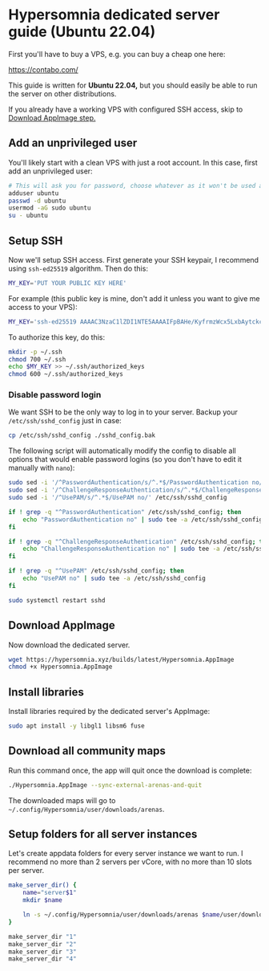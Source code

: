 # Hypersomnia dedicated server guide (Ubuntu 22.04)

First you'll have to buy a VPS, e.g. you can buy a cheap one here:

https://contabo.com/

This guide is written for **Ubuntu 22.04,** but you should easily be able to run the server on other distributions.

If you already have a working VPS with configured SSH access, skip to [Download AppImage step.](#download-appimage)

## Add an unprivileged user

You'll likely start with a clean VPS with just a root account.
In this case, first add an unprivileged user:

```sh
# This will ask you for password, choose whatever as it won't be used anyway
adduser ubuntu
passwd -d ubuntu
usermod -aG sudo ubuntu
su - ubuntu
```

## Setup SSH

Now we'll setup SSH access.
First generate your SSH keypair, I recommend using ``ssh-ed25519`` algorithm.
Then do this:

```sh
MY_KEY='PUT YOUR PUBLIC KEY HERE'
```

For example (this public key is mine, don't add it unless you want to give me access to your VPS):

```sh
MY_KEY='ssh-ed25519 AAAAC3NzaC1lZDI1NTE5AAAAIFpBAHe/KyfrmzWcx5LxbAytckcJj2ssIJYAfNdkg318 ubuntu@hypersomnia.xyz'
```

To authorize this key, do this:

```sh
mkdir -p ~/.ssh
chmod 700 ~/.ssh
echo $MY_KEY >> ~/.ssh/authorized_keys
chmod 600 ~/.ssh/authorized_keys
```

### Disable password login

We want SSH to be the only way to log in to your server.
Backup your ``/etc/ssh/sshd_config`` just in case:

```sh
cp /etc/ssh/sshd_config ./sshd_config.bak
```

The following script will automatically modify the config to disable all options that would enable password logins (so you don't have to edit it manually with ``nano``):

```sh
sudo sed -i '/^PasswordAuthentication/s/^.*$/PasswordAuthentication no/' /etc/ssh/sshd_config
sudo sed -i '/^ChallengeResponseAuthentication/s/^.*$/ChallengeResponseAuthentication no/' /etc/ssh/sshd_config
sudo sed -i '/^UsePAM/s/^.*$/UsePAM no/' /etc/ssh/sshd_config

if ! grep -q "^PasswordAuthentication" /etc/ssh/sshd_config; then
    echo "PasswordAuthentication no" | sudo tee -a /etc/ssh/sshd_config
fi

if ! grep -q "^ChallengeResponseAuthentication" /etc/ssh/sshd_config; then
    echo "ChallengeResponseAuthentication no" | sudo tee -a /etc/ssh/sshd_config
fi

if ! grep -q "^UsePAM" /etc/ssh/sshd_config; then
    echo "UsePAM no" | sudo tee -a /etc/ssh/sshd_config
fi

sudo systemctl restart sshd
```

## Download AppImage

Now download the dedicated server.

```sh
wget https://hypersomnia.xyz/builds/latest/Hypersomnia.AppImage
chmod +x Hypersomnia.AppImage
```

## Install libraries

Install libraries required by the dedicated server's AppImage:

```sh
sudo apt install -y libgl1 libsm6 fuse
```

## Download all community maps

Run this command once, the app will quit once the download is complete:

```sh
./Hypersomnia.AppImage --sync-external-arenas-and-quit
```

The downloaded maps will go to ``~/.config/Hypersomnia/user/downloads/arenas``.

## Setup folders for all server instances

Let's create appdata folders for every server instance we want to run.
I recommend no more than 2 servers per vCore, with no more than 10 slots per server.

```sh
make_server_dir() {
	name="server$1"
	mkdir $name

	ln -s ~/.config/Hypersomnia/user/downloads/arenas $name/user/downloads/arenas
}

make_server_dir "1"
make_server_dir "2"
make_server_dir "3"
make_server_dir "4"
```

